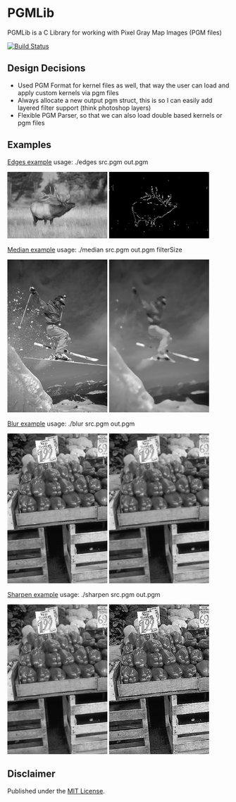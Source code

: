 # PGMLib
PGMLib is a C Library for working with Pixel Gray Map Images (PGM files)

[![Build Status](https://travis-ci.org/joshimoo/PGMLib.svg?branch=master)](https://travis-ci.org/joshimoo/PGMLib)


## Design Decisions
- Used PGM Format for kernel files as well, that way the user can load and apply custom kernels via pgm files
- Always allocate a new output pgm struct, this is so I can easily add layered filter support (think photoshop layers)
- Flexible PGM Parser, so that we can also load double based kernels or pgm files


## Examples

[Edges example](example/edges.c)
usage: ./edges src.pgm out.pgm

<img src="doc/img/elk.png" width="45%"></img> <img src="doc/img/elk-edges.png" width="45%"></img> 


[Median example](example/median.c)
usage: ./median src.pgm out.pgm filterSize

<img src="doc/img/ski.png" width="45%"></img> <img src="doc/img/ski-median.png" width="45%"></img>


[Blur example](example/blur.c)
usage: ./blur src.pgm out.pgm

<img src="doc/img/apples.png" width="45%"></img> <img src="doc/img/apples-blur.png" width="45%"></img>

[Sharpen example](example/sharpen.c)
usage: ./sharpen src.pgm out.pgm

<img src="doc/img/apples.png" width="45%"></img> <img src="doc/img/apples-sharpen.png" width="45%"></img>


## Disclaimer
Published under the [MIT License](LICENSE).
